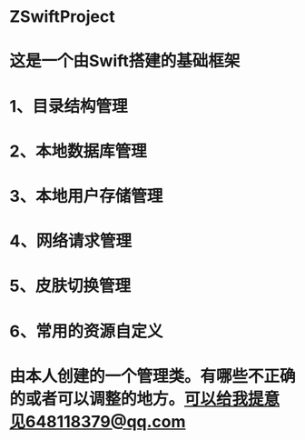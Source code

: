 # ZSwiftProject

# 这是一个由Swift搭建的基础框架

# 1、目录结构管理
# 2、本地数据库管理
# 3、本地用户存储管理
# 4、网络请求管理
# 5、皮肤切换管理
# 6、常用的资源自定义

# 由本人创建的一个管理类。有哪些不正确的或者可以调整的地方。可以给我提意见648118379@qq.com
